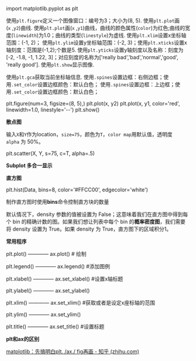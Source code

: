import matplotlib.pyplot as plt

使用`plt.figure`定义一个图像窗口：编号为3；大小为(8, 5). 使用`plt.plot`画(`x` ,`y2`)曲线. 使用`plt.plot`画(`x` ,`y1`)曲线，曲线的颜色属性(`color`)为红色;曲线的宽度(`linewidth`)为1.0；曲线的类型(`linestyle`)为虚线. 使用`plt.xlim`设置x坐标轴范围：(-1, 2)； 使用`plt.ylim`设置y坐标轴范围：(-2, 3)；使用`plt.xticks`设置x轴刻度：范围是(-1,2);个数是5. 使用`plt.yticks`设置y轴刻度以及名称：刻度为[-2, -1.8, -1, 1.22, 3]；对应刻度的名称为['really bad','bad','normal','good', 'really good']. 使用`plt.show`显示图像.

使用`plt.gca`获取当前坐标轴信息. 使用`.spines`设置边框：右侧边框；使用`.set_color`设置边框颜色：默认白色； 使用`.spines`设置边框：上边框；使用`.set_color`设置边框颜色：默认白色；

plt.figure(num=3, figsize=(8, 5),)
plt.plot(x, y2)
plt.plot(x, y1, color='red', linewidth=1.0, linestyle='--')
plt.show()

**散点图**

输入`X`和`Y`作为location，`size=75`，颜色为`T`，`color map`用默认值，透明度`alpha` 为 50%。

plt.scatter(X, Y, s=75, c=T, alpha=.5)



**Subplot 多合一显示**



**直方图**

plt.hist(Data, bins=8, color='#FFCC00', edgecolor='white')

制作直方图时使用**bins**命令控制直方块的数量

默认情况下，density 参数的值被设置为 False；这意味着我们在直方图中得到每个 bin 的精确计数的图。如果我们想让列表中每个 bin 的**概率密度图**，我们需要将 density 设置为 True。如果 density 为 True，直方图下的区域积分1。



**常用程序**

plt.plot()    ————    ax.plot()            # 绘制

plt.legend()  ————    ax.legend()          #添加图例

plt.xlabel()  ————    ax.set_xlabel()      #设置x轴标题

plt.ylabel()  ————    ax.set_ylabel()      

plt.xlim()    ————    ax.set_xlim()        #获取或者是设定x座标轴的范围

plt.ylim()    ————    ax.set_ylim()

plt.title()   ————    ax.set_title()       #设置标题



**plt和ax的区别**

[matplotlib：先搞明白plt. /ax./ fig再画 - 知乎 (zhihu.com)](https://zhuanlan.zhihu.com/p/93423829)


